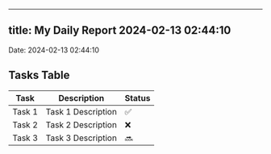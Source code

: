 
---
title: My Daily Report 2024-02-13 02:44:10
---

Date: 2024-02-13 02:44:10

## Tasks Table

| Task | Description | Status |
|------|-------------|--------|
| Task 1 | Task 1 Description | ✅ |
| Task 2 | Task 2 Description | ❌ |
| Task 3 | Task 3 Description | 🔜 |
